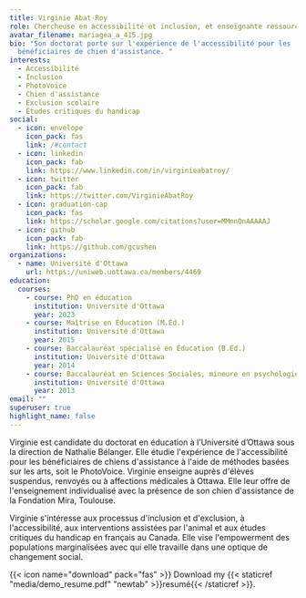 ```yaml
---
title: Virginie Abat-Roy
role: Chercheuse en accessibilité et inclusion, et enseignante ressource.
avatar_filename: mariagea_a_415.jpg
bio: "Son doctorat porte sur l'expérience de l'accessibilité pour les
  bénéficiaires de chien d'assistance. "
interests:
  - Accessibilité
  - Inclusion
  - PhotoVoice
  - Chien d'assistance
  - Exclusion scolaire
  - Études critiques du handicap
social:
  - icon: envelope
    icon_pack: fas
    link: /#contact
  - icon: linkedin
    icon_pack: fab
    link: https://www.linkedin.com/in/virginieabatroy/
  - icon: twitter
    icon_pack: fab
    link: https://twitter.com/VirginieAbatRoy
  - icon: graduation-cap
    icon_pack: fas
    link: https://scholar.google.com/citations?user=MMmnOnAAAAAJ
  - icon: github
    icon_pack: fab
    link: https://github.com/gcushen
organizations:
  - name: Université d'Ottawa
    url: https://uniweb.uottawa.ca/members/4469
education:
  courses:
    - course: PhD en éducation
      institution: Université d'Ottawa
      year: 2023
    - course: Maîtrise en Éducation (M.Éd.)
      institution: Université d'Ottawa
      year: 2015
    - course: Baccalauréat spécialisé en Éducation (B.Éd.)
      institution: Université d'Ottawa
      year: 2014
    - course: Baccalauréat en Sciences Sociales, mineure en psychologie (B.Sc.Soc.)
      institution: Université d'Ottawa
      year: 2013
email: ""
superuser: true
highlight_name: false
---
```

Virginie est candidate du doctorat en éducation à l’Université d’Ottawa sous la direction de Nathalie Bélanger. Elle étudie l'expérience de l'accessibilité pour les bénéficiaires de chiens d'assistance à l'aide de méthodes basées sur les arts, soit le PhotoVoice. Virginie enseigne auprès d'élèves suspendus, renvoyés ou à affections médicales à Ottawa. Elle leur offre de l'enseignement individualisé avec la présence de son chien d'assistance de la Fondation Mira, Toulouse.

Virginie s'intéresse aux processus d'inclusion et d'exclusion, à l'accessibilité, aux interventions assistées par l'animal et aux études critiques du handicap en français au Canada. Elle vise l'empowerment des populations marginalisées avec qui elle travaille dans une optique de changement social.

{{< icon name="download" pack="fas" >}} Download my {{< staticref "media/demo_resume.pdf" "newtab" >}}resumé{{< /staticref >}}.